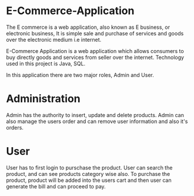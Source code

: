 # E-Commerce-Application

The E commerce is a web application, also known as E business, or electronic business, It is simple sale and purchase of services and goods over the electronic medium i.e internet.

E-Commerce Application is a web application which allows consumers to buy directly goods and services from seller over the internet. Technology used in this project is Java, SQL.

In this application there are two major roles, Admin and User.

# Administration

Admin has the authority to insert, update and delete products. Admin can also manage the users order and can remove user information and also it's orders.

# User

User has to first login to purschase the product. User can search the product, and can see products category wise also. To purchase the product, product will be added into the users cart and then user can generate the bill and can proceed to pay.
